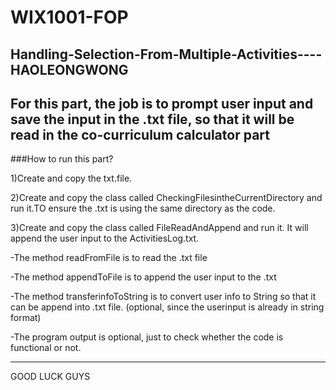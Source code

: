 # WIX1001-FOP

Handling-Selection-From-Multiple-Activities----HAOLEONGWONG
------------------------------------------------------------
For this part, the job is to prompt user input and save the input in the .txt file, so that it will be read in the co-curriculum calculator part
--------------------------------------------------------------------------------------------------------------------------------------------------
###How to run this part?

1)Create and copy the txt.file.

2)Create and copy the class called CheckingFilesintheCurrentDirectory and run it.TO ensure the .txt is using the same directory as the code.

3)Create and copy the class called FileReadAndAppend and run it. It will append the user input to the ActivitiesLog.txt.

-The method readFromFile is to read the .txt file

-The method appendToFile is to append the user input to the .txt

-The method transferinfoToString is to convert user info to String so that it can be append into .txt file. (optional, since the userinput is already in string format)

-The program output is optional, just to check whether the code is functional or not.

------------------------------------------------------------------------------------------------------------------------------------------------
GOOD LUCK GUYS

